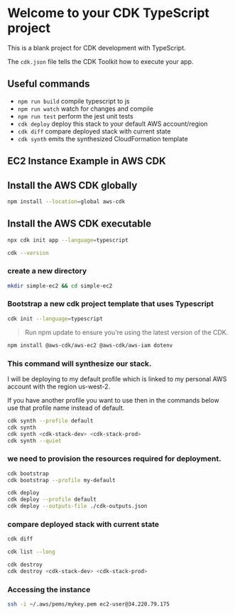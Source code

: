 # Welcome to your CDK TypeScript project

This is a blank project for CDK development with TypeScript.

The `cdk.json` file tells the CDK Toolkit how to execute your app.

## Useful commands

* `npm run build`   compile typescript to js
* `npm run watch`   watch for changes and compile
* `npm run test`    perform the jest unit tests
* `cdk deploy`      deploy this stack to your default AWS account/region
* `cdk diff`        compare deployed stack with current state
* `cdk synth`       emits the synthesized CloudFormation template


## EC2 Instance Example in AWS CDK


## Install the AWS CDK globally
```sh
npm install --location=global aws-cdk
```

## Install the AWS CDK executable
```sh
npx cdk init app --language=typescript
```
```sh
cdk --version
```

### create a new directory
```sh
mkdir simple-ec2 && cd simple-ec2
```

### Bootstrap a new cdk project template that uses Typescript
```sh
cdk init --language=typescript
```
> Run npm update to ensure you're using the latest version of the CDK.

```sh
npm install @aws-cdk/aws-ec2 @aws-cdk/aws-iam dotenv
```
### This command will synthesize our stack.
I will be deploying to my default profile which is linked to my personal AWS account with the region us-west-2.

If you have another profile you want to use then in the commands below use that profile name instead of default.
```sh
cdk synth --profile default
cdk synth
cdk synth <cdk-stack-dev> <cdk-stack-prod>
cdk synth --quiet
```

### we need to provision the resources required for deployment. 
```sh
cdk bootstrap
cdk bootstrap --profile my-default

cdk deploy
cdk deploy --profile default
cdk deploy --outputs-file ./cdk-outputs.json
```
### compare deployed stack with current state
```sh
cdk diff
```
```sh
cdk list --long
```
```sh
cdk destroy
cdk destroy <cdk-stack-dev> <cdk-stack-prod>
```
### Accessing the instance
```sh
ssh -i ~/.aws/pems/mykey.pem ec2-user@34.220.79.175
```